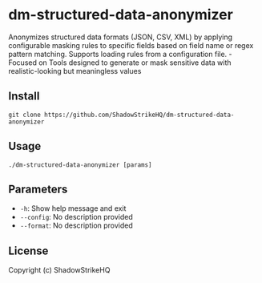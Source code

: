 # dm-structured-data-anonymizer
Anonymizes structured data formats (JSON, CSV, XML) by applying configurable masking rules to specific fields based on field name or regex pattern matching. Supports loading rules from a configuration file. - Focused on Tools designed to generate or mask sensitive data with realistic-looking but meaningless values

## Install
`git clone https://github.com/ShadowStrikeHQ/dm-structured-data-anonymizer`

## Usage
`./dm-structured-data-anonymizer [params]`

## Parameters
- `-h`: Show help message and exit
- `--config`: No description provided
- `--format`: No description provided

## License
Copyright (c) ShadowStrikeHQ
